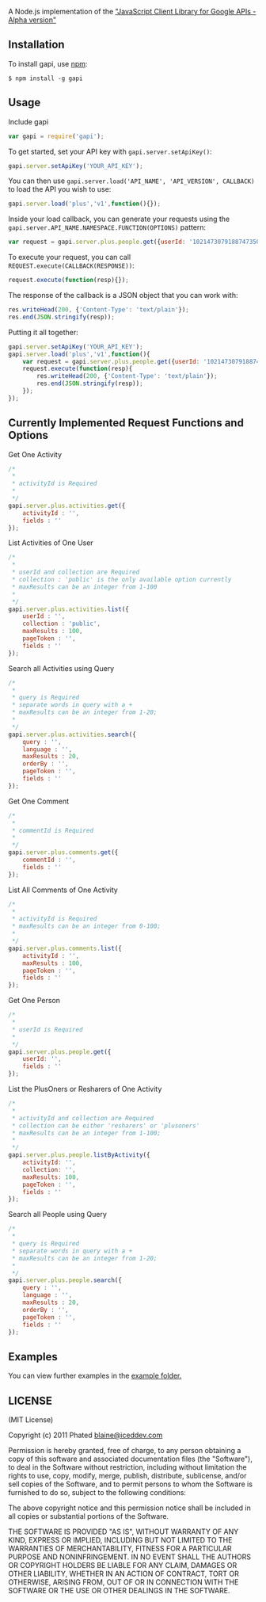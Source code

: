 A Node.js implementation of the ["JavaScript Client Library for Google APIs - Alpha version"](https://code.google.com/p/google-api-javascript-client/)


## Installation

To install gapi, use [npm](http://github.com/isaacs/npm):

    $ npm install -g gapi

## Usage

Include gapi

```javascript
var gapi = require('gapi');
```

To get started, set your API key with `gapi.server.setApiKey()`:

```javascript
gapi.server.setApiKey('YOUR_API_KEY');
```

You can then use `gapi.server.load('API_NAME', 'API_VERSION', CALLBACK)` to load the API you wish to use:

```javascript
gapi.server.load('plus','v1',function(){});
```

Inside your load callback, you can generate your requests using the `gapi.server.API_NAME.NAMESPACE.FUNCTION(OPTIONS)` pattern:

```javascript
var request = gapi.server.plus.people.get({userId: '102147307918874735077'});
```

To execute your request, you can call `REQUEST.execute(CALLBACK(RESPONSE))`:

```javascript
request.execute(function(resp){});
```

The response of the callback is a JSON object that you can work with:

```javascript
res.writeHead(200, {'Content-Type': 'text/plain'});
res.end(JSON.stringify(resp));
```

Putting it all together:

```javascript
gapi.server.setApiKey('YOUR_API_KEY');
gapi.server.load('plus','v1',function(){
	var request = gapi.server.plus.people.get({userId: '102147307918874735077'});
	request.execute(function(resp){
		res.writeHead(200, {'Content-Type': 'text/plain'});
		res.end(JSON.stringify(resp));
	});
});
```

## Currently Implemented Request Functions and Options
Get One Activity

```javascript
/*
 *
 * activityId is Required
 *
 */
gapi.server.plus.activities.get({
	activityId : '',
	fields : ''
});
```

List Activities of One User

```javascript
/*
 *
 * userId and collection are Required
 * collection : 'public' is the only available option currently
 * maxResults can be an integer from 1-100
 *
 */
gapi.server.plus.activities.list({
	userId : '',
	collection : 'public',
	maxResults : 100,
	pageToken : '',
	fields : ''
});
```

Search all Activities using Query

```javascript
/*
 *
 * query is Required
 * separate words in query with a +
 * maxResults can be an integer from 1-20;
 *
 */
gapi.server.plus.activities.search({
	query : '',
	language : '',
	maxResults : 20,
	orderBy : '',
	pageToken : '',
	fields : ''
});
```

Get One Comment

```javascript
/*
 *
 * commentId is Required
 *
 */
gapi.server.plus.comments.get({
	commentId : '',
	fields : ''
});
```

List All Comments of One Activity

```javascript
/*
 *
 * activityId is Required
 * maxResults can be an integer from 0-100;
 *
 */
gapi.server.plus.comments.list({
	activityId : '',
	maxResults : 100,
	pageToken : '',
	fields : ''
});
```

Get One Person

```javascript
/*
 *
 * userId is Required
 *
 */
gapi.server.plus.people.get({
	userId: '',
	fields : ''
});
```

List the PlusOners or Resharers of One Activity

```javascript
/*
 *
 * activityId and collection are Required
 * collection can be either 'resharers' or 'plusoners'
 * maxResults can be an integer from 1-100;
 *
 */
gapi.server.plus.people.listByActivity({
	activityId: '',
	collection: '',
	maxResults: 100,
	pageToken : '',
	fields : ''
});
```

Search all People using Query

```javascript
/*
 *
 * query is Required
 * separate words in query with a +
 * maxResults can be an integer from 1-20;
 *
 */
gapi.server.plus.people.search({
	query : '',
	language : '',
	maxResults : 20,
	orderBy : '',
	pageToken : '',
	fields : ''
});
```

## Examples

You can view further examples in the [example folder.](https://github.com/phated/gapi-npm/tree/master/examples)

## LICENSE

(MIT License)

Copyright (c) 2011 Phated <blaine@iceddev.com>

Permission is hereby granted, free of charge, to any person obtaining
a copy of this software and associated documentation files (the
"Software"), to deal in the Software without restriction, including
without limitation the rights to use, copy, modify, merge, publish,
distribute, sublicense, and/or sell copies of the Software, and to
permit persons to whom the Software is furnished to do so, subject to
the following conditions:

The above copyright notice and this permission notice shall be
included in all copies or substantial portions of the Software.

THE SOFTWARE IS PROVIDED "AS IS", WITHOUT WARRANTY OF ANY KIND,
EXPRESS OR IMPLIED, INCLUDING BUT NOT LIMITED TO THE WARRANTIES OF
MERCHANTABILITY, FITNESS FOR A PARTICULAR PURPOSE AND
NONINFRINGEMENT. IN NO EVENT SHALL THE AUTHORS OR COPYRIGHT HOLDERS BE
LIABLE FOR ANY CLAIM, DAMAGES OR OTHER LIABILITY, WHETHER IN AN ACTION
OF CONTRACT, TORT OR OTHERWISE, ARISING FROM, OUT OF OR IN CONNECTION
WITH THE SOFTWARE OR THE USE OR OTHER DEALINGS IN THE SOFTWARE.
